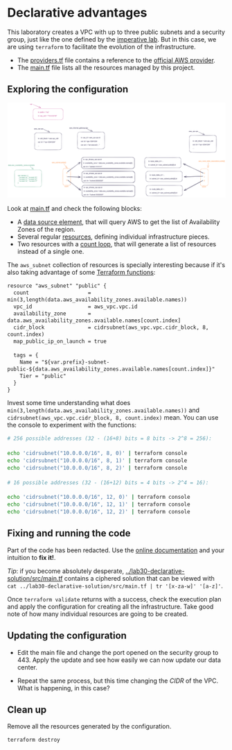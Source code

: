 # Declarative advantages

This laboratory creates a VPC with up to three public subnets and a security group,
just like the one defined by the [imperative lab](../lab10-imperative/). But in this case,
we are using `terraform` to facilitate the evolution of the infrastructure.

* The [providers.tf](src/providers.tf) file contains a reference to the 
[official AWS provider](https://registry.terraform.io/providers/hashicorp/aws/latest/docs).
* The [main.tf](src/main.tf) file lists all the resources managed by this project.

## Exploring the configuration

![TFState diagram](lab30.excalidraw.png)

Look at [main.tf](src/main.tf) and check the following blocks:

* A [data source element](https://developer.hashicorp.com/terraform/language/data-sources), that will query AWS to get the list of Availability Zones of the region.
* Several regular [resources](https://developer.hashicorp.com/terraform/language/resources/syntax), defining individual infrastructure pieces.
* Two resources with a [count loop](https://developer.hashicorp.com/terraform/language/meta-arguments/count), that will generate a list of resources instead of a single one.

The `aws_subnet` collection of resources is specially interesting because if it's also
taking advantage of some [Terraform functions](https://developer.hashicorp.com/terraform/language/functions):

```HCL
resource "aws_subnet" "public" {
  count                   = min(3,length(data.aws_availability_zones.available.names))
  vpc_id                  = aws_vpc.vpc.id
  availability_zone       = data.aws_availability_zones.available.names[count.index]
  cidr_block              = cidrsubnet(aws_vpc.vpc.cidr_block, 8, count.index)
  map_public_ip_on_launch = true

  tags = {
    Name = "${var.prefix}-subnet-public-${data.aws_availability_zones.available.names[count.index]}"
    Tier = "public"
  }
}
```

Invest some time understanding what does `min(3,length(data.aws_availability_zones.available.names))` and `cidrsubnet(aws_vpc.vpc.cidr_block, 8, count.index)` mean. You can use the
console to experiment with the functions:

```bash
# 256 possible addresses (32 - (16+8) bits = 8 bits -> 2^8 = 256):

echo 'cidrsubnet("10.0.0.0/16", 8, 0)' | terraform console 
echo 'cidrsubnet("10.0.0.0/16", 8, 1)' | terraform console 
echo 'cidrsubnet("10.0.0.0/16", 8, 2)' | terraform console 

# 16 possible addresses (32 - (16+12) bits = 4 bits -> 2^4 = 16):

echo 'cidrsubnet("10.0.0.0/16", 12, 0)' | terraform console 
echo 'cidrsubnet("10.0.0.0/16", 12, 1)' | terraform console 
echo 'cidrsubnet("10.0.0.0/16", 12, 2)' | terraform console 
```

## Fixing and running the code

Part of the code has been redacted. Use the [online documentation](https://registry.terraform.io/providers/hashicorp/aws/latest/docs/resources/vpc) and your intuition to
**fix it!**.

*Tip*: if you become absolutely desperate,
[../lab30-declarative-solution/src/main.tf](../lab30-declarative-solution/src/main.tf) contains a ciphered
solution that can be viewed with 
`cat ../lab30-declarative-solution/src/main.tf | tr '[x-za-w]' '[a-z]'`.

Once `terraform validate` returns with a success, check the execution plan and
apply the configuration for creating all the infrastructure. Take good note of 
how many individual resources are going to be created.

## Updating the configuration

- Edit the main file and change the port opened on the security group to 443. Apply the
update and see how easily we can now update our data center.

- Repeat the same process, but this time changing the *CIDR* of the VPC. What is
happening, in this case?

## Clean up

Remove all the resources generated by the configuration.

```bash
terraform destroy
```
